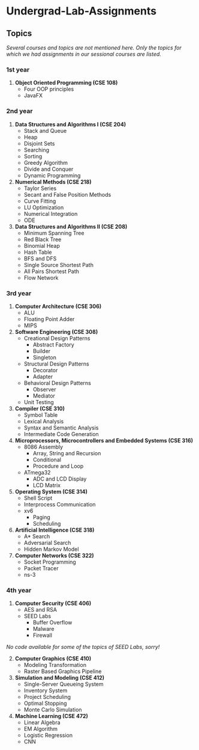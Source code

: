 # Undergrad-Lab-Assignments

## Topics

*Several courses and topics are not mentioned here. Only the topics for which we had assignments in our sessional courses are listed.*

### 1st year

1. **Object Oriented Programming (CSE 108)**
   * Four OOP principles
   * JavaFX

### 2nd year

1. **Data Structures and Algorithms I (CSE 204)**
   * Stack and Queue
   * Heap
   * Disjoint Sets
   * Searching
   * Sorting
   * Greedy Algorithm
   * Divide and Conquer
   * Dynamic Programming
2. **Numerical Methods (CSE 218)**
   * Taylor Series
   * Secant and False Position Methods
   * Curve Fitting
   * LU Optimization
   * Numerical Integration
   * ODE
3. **Data Structures and Algorithms II (CSE 208)**
   * Minimum Spanning Tree
   * Red Black Tree
   * Binomial Heap
   * Hash Table
   * BFS and DFS
   * Single Source Shortest Path
   * All Pairs Shortest Path
   * Flow Network

### 3rd year

1. **Computer Architecture (CSE 306)**
   * ALU
   * Floating Point Adder
   * MIPS
2. **Software Engineering (CSE 308)**
   * Creational Design Patterns
     * Abstract Factory
     * Builder
     * Singleton
   * Structural Design Patterns
     * Decorator
     * Adapter
   * Behavioral Design Patterns
     * Observer
     * Mediator
   * Unit Testing
3. **Compiler (CSE 310)**
   * Symbol Table
   * Lexical Analysis
   * Syntax and Semantic Analysis
   * Intermediate Code Generation
4. **Microprocessors, Microcontrollers and Embedded Systems (CSE 316)**
   * 8086 Assembly
     * Array, String and Recursion
     * Conditional
     * Procedure and Loop
   * ATmega32
     * ADC and LCD Display
     * LCD Matrix
5. **Operating System (CSE 314)**
   * Shell Script
   * Interprocess Communication
   * xv6
     * Paging
     * Scheduling
6. **Artificial Intelligence (CSE 318)**
   * A* Search
   * Adversarial Search
   * Hidden Markov Model
7. **Computer Networks (CSE 322)**
   * Socket Programming
   * Packet Tracer
   * ns-3

### 4th year

1. **Computer Security (CSE 406)**
   * AES and RSA
   * SEED Labs
     * Buffer Overflow
     * Malware
     * Firewall

*No code available for some of the topics of SEED Labs, sorry!*

2. **Computer Graphics (CSE 410)**
   * Modeling Transformation
   * Raster Based Graphics Pipeline
3. **Simulation and Modeling (CSE 412)**
   * Single-Server Queueing System
   * Inventory System
   * Project Scheduling
   * Optimal Stopping
   * Monte Carlo Simulation
4. **Machine Learning (CSE 472)**
   * Linear Algebra
   * EM Algorithm
   * Logistic Regression
   * CNN
